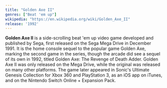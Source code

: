 ```yaml
---
title: "Golden Axe II"
genres: ["Beat 'em up"]
wikipedia: "https://en.wikipedia.org/wiki/Golden_Axe_II"
release: '1992'
---
```

**Golden Axe II** is a side-scrolling beat 'em up video game developed and published by Sega, first released on the Sega Mega Drive in December 1991. It is the home console sequel to the popular game Golden Axe, marking the second game in the series, though the arcade did see a sequel of its own in 1992, titled Golden Axe: The Revenge of Death Adder. Golden Axe II was only released on the Mega Drive, while the original was released on many other platforms. The game later appeared in Sonic's Ultimate Genesis Collection for Xbox 360 and PlayStation 3, as an iOS app on iTunes, and on the Nintendo Switch Online + Expansion Pack. 